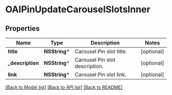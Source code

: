 # OAIPinUpdateCarouselSlotsInner

## Properties
Name | Type | Description | Notes
------------ | ------------- | ------------- | -------------
**title** | **NSString*** | Carousel Pin slot title. | [optional] 
**_description** | **NSString*** | Carousel Pin slot description. | [optional] 
**link** | **NSString*** | Carousel Pin slot link. | [optional] 

[[Back to Model list]](../README.md#documentation-for-models) [[Back to API list]](../README.md#documentation-for-api-endpoints) [[Back to README]](../README.md)



